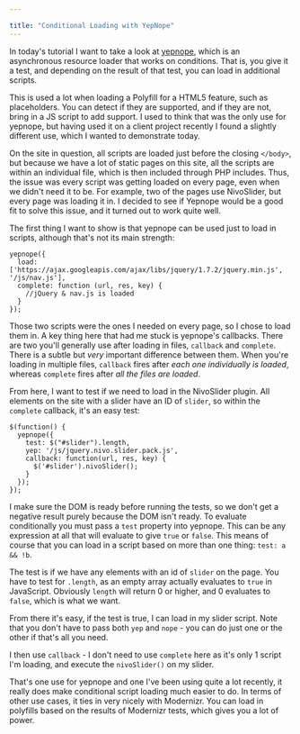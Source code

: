 ```yaml
---

title: "Conditional Loading with YepNope"
---
```


In today's tutorial I want to take a look at [yepnope](http://yepnopejs.com), which is an asynchronous resource loader that works on conditions. That is, you give it a test, and depending on the result of that test, you can load in additional scripts.

This is used a lot when loading a Polyfill for a HTML5 feature, such as placeholders. You can detect if they are supported, and if they are not, bring in a JS script to add support. I used to think that was the only use for yepnope, but having used it on a client project recently I found a slightly different use, which I wanted to demonstrate today.

On the site in question, all scripts are loaded just before the closing `</body>`, but because we have a lot of static pages on this site, all the scripts are within an individual file, which is then included through PHP includes. Thus, the issue was every script was getting loaded on every page, even when we didn't need it to be. For example, two of the pages use NivoSlider, but every page was loading it in. I decided to see if Yepnope would be a good fit to solve this issue, and it turned out to work quite well.

The first thing I want to show is that yepnope can be used just to load in scripts, although that's not its main strength:

    yepnope({
      load: ['https://ajax.googleapis.com/ajax/libs/jquery/1.7.2/jquery.min.js', '/js/nav.js'],
      complete: function (url, res, key) {
      	//jQuery & nav.js is loaded
      }
    });

Those two scripts were the ones I needed on every page, so I chose to load them in. A key thing here that had me stuck is yepnope's callbacks. There are two you'll generally use after loading in files, `callback` and `complete`. There is a subtle but _very_ important difference between them. When you're loading in multiple files, `callback` fires after _each one individually is loaded_, whereas `complete` fires after _all the files are loaded_.

From here, I want to test if we need to load in the NivoSlider plugin. All elements on the site with a slider have an ID of `slider`, so within the `complete` callback, it's an easy test:

    $(function() {
      yepnope({
        test: $("#slider").length,
        yep: '/js/jquery.nivo.slider.pack.js',
        callback: function(url, res, key) {
          $('#slider').nivoSlider();
        }
      });
    });

I make sure the DOM is ready before running the tests, so we don't get a negative result purely because the DOM isn't ready. To evaluate conditionally you must pass a `test` property into yepnope. This can be any expression at all that will evaluate to give `true` or `false`. This means of course that you can load in a script based on more than one thing: `test: a && !b`.

The test is if we have any elements with an id of `slider` on the page. You have to test for `.length`, as an empty array actually evaluates to `true` in JavaScript. Obviously `length` will return 0 or higher, and 0 evaluates to `false`, which is what we want.

From there it's easy, if the test is true, I can load in my slider script. Note that you don't have to pass both `yep` and `nope` - you can do just one or the other if that's all you need.

I then use `callback` - I don't need to use `complete` here as it's only 1 script I'm loading, and execute the `nivoSlider()` on my slider.

That's one use for yepnope and one I've been using quite a lot recently, it really does make conditional script loading much easier to do. In terms of other use cases, it ties in very nicely with Modernizr. You can load in polyfills based on the results of Modernizr tests, which gives you a lot of power.
